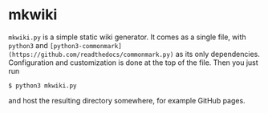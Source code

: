 # mkwiki

```mkwiki.py``` is a simple static wiki generator. It comes as a single file, with ```python3``` and ```[python3-commonmark](https://github.com/readthedocs/commonmark.py)``` as its only dependencies. Configuration and customization is done at the top of the file. Then you just run
```
$ python3 mkwiki.py
```
and host the resulting directory somewhere, for example GitHub pages.
